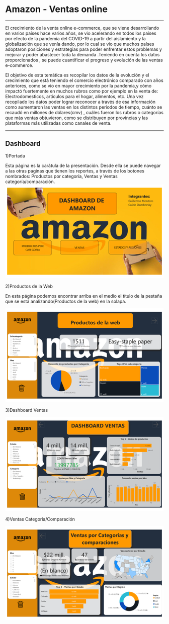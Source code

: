 
# Amazon - Ventas online
_________
El crecimiento de la venta online e-commerce, que se viene desarrollando en varios países
hace varios años, se vio acelerando en todos los países por efecto de la pandemia del
COVID-19 a partir del aislamiento y la globalización que se venía dando, por lo cual se vio que
muchos países adoptaron posiciones y estrategias para poder enfrentar estos problemas y
mejorar y poder abastecer toda la demanda .Teniendo en cuenta los datos proporcionados , se
puede cuantificar el progreso y evolución de las ventas e-commerce.

El objetivo de esta temática es recopilar los datos de la evolución y el crecimiento que está
teniendo el comercio electrónico comparado con años anteriores, como se vio en mayor
crecimiento por la pandemia,y cómo impactó fuertemente en muchos rubros como por ejemplo
en la venta de: Electrodomesticos, articulos para el hogar, alimentos, etc. Una vez recopilado
los datos poder lograr reconocer a través de esa información como aumentaron las ventas en
los distintos períodos de tiempo, cuánto se recaudó en millones de dólares(cmv) , cuáles
fueron los rubros o categorías que más ventas obtuvieron, como se distribuyen por provincias
y las plataformas más utilizadas como canales de venta.


____________
## Dashboard

1)Portada

Esta página es la carátula de la presentación. Desde ella se puede
navegar a las otras paginas que tienen los reportes, a través de los
botones nombrados: Productos por categoría, Ventas y Ventas
categoría/comparación.
![image](images\inicio.png)<br>

2)Productos de la Web

En esta página podemos encontrar arriba en el medio el título de la
pestaña que se está analizando(Productos de la web) en la solapa.

![image](images\productos.png)<br>

3)Dashboard Ventas


![image](images\ventas.png)<br>

4)Ventas Categoría/Comparación

![image](images\ventas_comparaciones.png)<br>




